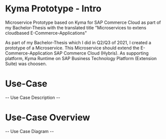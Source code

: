 # Kyma Prototype - Intro
Microservice Prototype based on Kyma for SAP Commerce Cloud as part of my Bachelor-Thesis with the translated title "Microservices to extens cloudbased E-Commerce-Applications"

As part of my Bachelor-Thesis which I did in Q2/Q3 of 2021, I created a prototype of a Microservice. This Microservice should extend the E-Commerce-Application SAP Commerce Cloud (Hybris). As supporting platform, Kyma Runtime on SAP Business Technology Platform (Extension Suite) was choosen.

# Use-Case

-- Use Case Description --

# Use-Case Overview

-- Use Case Diagram --